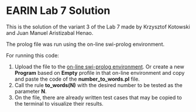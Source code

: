 # EARIN Lab 7 Solution
This is the solution of the variant 3 of the Lab 7 made by Krzysztof Kotowski and Juan Manuel Aristizabal Henao.

The prolog file was run using the on-line swi-prolog environment.

For running this code:
1. Upload the file to the [on-line swi-prolog environment](https://swish.swi-prolog.org/). Or create a new __Program__ based on __Empty__ profile in that on-line environment and copy and paste the code of the __number_to_words.pl__ file.
2. Call the rule __to_words(N)__ with the desired number to be tested as the parameter __N__.
3. On the file, there are already written test cases that may be copied to the terminal to visualize their results.
